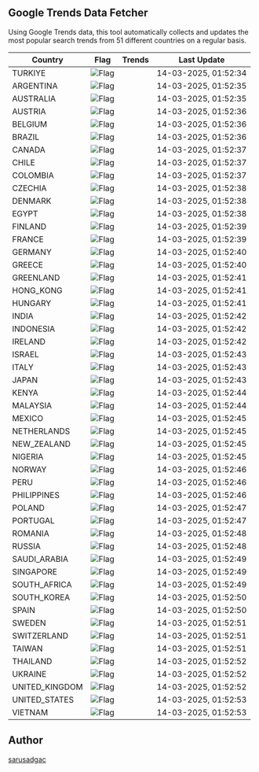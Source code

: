 
## Google Trends Data Fetcher

Using Google Trends data, this tool automatically collects and updates the most popular search trends from 51 different countries on a regular basis.


| Country | Flag | Trends | Last Update |
| --- | --- | --- | --- |
| TURKIYE | ![Flag](https://flagcdn.com/16x12/tr.png) |  | 14-03-2025, 01:52:34 |
| ARGENTINA | ![Flag](https://flagcdn.com/16x12/ar.png) |  | 14-03-2025, 01:52:35 |
| AUSTRALIA | ![Flag](https://flagcdn.com/16x12/au.png) |  | 14-03-2025, 01:52:35 |
| AUSTRIA | ![Flag](https://flagcdn.com/16x12/at.png) |  | 14-03-2025, 01:52:36 |
| BELGIUM | ![Flag](https://flagcdn.com/16x12/be.png) |  | 14-03-2025, 01:52:36 |
| BRAZIL | ![Flag](https://flagcdn.com/16x12/br.png) |  | 14-03-2025, 01:52:36 |
| CANADA | ![Flag](https://flagcdn.com/16x12/ca.png) |  | 14-03-2025, 01:52:37 |
| CHILE | ![Flag](https://flagcdn.com/16x12/cl.png) |  | 14-03-2025, 01:52:37 |
| COLOMBIA | ![Flag](https://flagcdn.com/16x12/co.png) |  | 14-03-2025, 01:52:37 |
| CZECHIA | ![Flag](https://flagcdn.com/16x12/cz.png) |  | 14-03-2025, 01:52:38 |
| DENMARK | ![Flag](https://flagcdn.com/16x12/dk.png) |  | 14-03-2025, 01:52:38 |
| EGYPT | ![Flag](https://flagcdn.com/16x12/eg.png) |  | 14-03-2025, 01:52:38 |
| FINLAND | ![Flag](https://flagcdn.com/16x12/fi.png) |  | 14-03-2025, 01:52:39 |
| FRANCE | ![Flag](https://flagcdn.com/16x12/fr.png) |  | 14-03-2025, 01:52:39 |
| GERMANY | ![Flag](https://flagcdn.com/16x12/de.png) |  | 14-03-2025, 01:52:40 |
| GREECE | ![Flag](https://flagcdn.com/16x12/gr.png) |  | 14-03-2025, 01:52:40 |
| GREENLAND | ![Flag](https://flagcdn.com/16x12/gl.png) |  | 14-03-2025, 01:52:41 |
| HONG_KONG | ![Flag](https://flagcdn.com/16x12/hk.png) |  | 14-03-2025, 01:52:41 |
| HUNGARY | ![Flag](https://flagcdn.com/16x12/hu.png) |  | 14-03-2025, 01:52:41 |
| INDIA | ![Flag](https://flagcdn.com/16x12/in.png) |  | 14-03-2025, 01:52:42 |
| INDONESIA | ![Flag](https://flagcdn.com/16x12/id.png) |  | 14-03-2025, 01:52:42 |
| IRELAND | ![Flag](https://flagcdn.com/16x12/ie.png) |  | 14-03-2025, 01:52:42 |
| ISRAEL | ![Flag](https://flagcdn.com/16x12/il.png) |  | 14-03-2025, 01:52:43 |
| ITALY | ![Flag](https://flagcdn.com/16x12/it.png) |  | 14-03-2025, 01:52:43 |
| JAPAN | ![Flag](https://flagcdn.com/16x12/jp.png) |  | 14-03-2025, 01:52:43 |
| KENYA | ![Flag](https://flagcdn.com/16x12/ke.png) |  | 14-03-2025, 01:52:44 |
| MALAYSIA | ![Flag](https://flagcdn.com/16x12/my.png) |  | 14-03-2025, 01:52:44 |
| MEXICO | ![Flag](https://flagcdn.com/16x12/mx.png) |  | 14-03-2025, 01:52:45 |
| NETHERLANDS | ![Flag](https://flagcdn.com/16x12/nl.png) |  | 14-03-2025, 01:52:45 |
| NEW_ZEALAND | ![Flag](https://flagcdn.com/16x12/nz.png) |  | 14-03-2025, 01:52:45 |
| NIGERIA | ![Flag](https://flagcdn.com/16x12/ng.png) |  | 14-03-2025, 01:52:45 |
| NORWAY | ![Flag](https://flagcdn.com/16x12/no.png) |  | 14-03-2025, 01:52:46 |
| PERU | ![Flag](https://flagcdn.com/16x12/pe.png) |  | 14-03-2025, 01:52:46 |
| PHILIPPINES | ![Flag](https://flagcdn.com/16x12/ph.png) |  | 14-03-2025, 01:52:46 |
| POLAND | ![Flag](https://flagcdn.com/16x12/pl.png) |  | 14-03-2025, 01:52:47 |
| PORTUGAL | ![Flag](https://flagcdn.com/16x12/pt.png) |  | 14-03-2025, 01:52:47 |
| ROMANIA | ![Flag](https://flagcdn.com/16x12/ro.png) |  | 14-03-2025, 01:52:48 |
| RUSSIA | ![Flag](https://flagcdn.com/16x12/ru.png) |  | 14-03-2025, 01:52:48 |
| SAUDI_ARABIA | ![Flag](https://flagcdn.com/16x12/sa.png) |  | 14-03-2025, 01:52:49 |
| SINGAPORE | ![Flag](https://flagcdn.com/16x12/sg.png) |  | 14-03-2025, 01:52:49 |
| SOUTH_AFRICA | ![Flag](https://flagcdn.com/16x12/za.png) |  | 14-03-2025, 01:52:49 |
| SOUTH_KOREA | ![Flag](https://flagcdn.com/16x12/kr.png) |  | 14-03-2025, 01:52:50 |
| SPAIN | ![Flag](https://flagcdn.com/16x12/es.png) |  | 14-03-2025, 01:52:50 |
| SWEDEN | ![Flag](https://flagcdn.com/16x12/se.png) |  | 14-03-2025, 01:52:51 |
| SWITZERLAND | ![Flag](https://flagcdn.com/16x12/ch.png) |  | 14-03-2025, 01:52:51 |
| TAIWAN | ![Flag](https://flagcdn.com/16x12/tw.png) |  | 14-03-2025, 01:52:51 |
| THAILAND | ![Flag](https://flagcdn.com/16x12/th.png) |  | 14-03-2025, 01:52:52 |
| UKRAINE | ![Flag](https://flagcdn.com/16x12/ua.png) |  | 14-03-2025, 01:52:52 |
| UNITED_KINGDOM | ![Flag](https://flagcdn.com/16x12/gb.png) |  | 14-03-2025, 01:52:52 |
| UNITED_STATES | ![Flag](https://flagcdn.com/16x12/us.png) |  | 14-03-2025, 01:52:53 |
| VIETNAM | ![Flag](https://flagcdn.com/16x12/vn.png) |  | 14-03-2025, 01:52:53 |


## Author
 [sarusadgac](https://x.com/sarusadgac)
